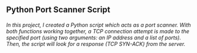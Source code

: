 <h2>Python Port Scanner Script</h2> 

<h6>In this project, I created a Python script which acts as a port scanner. With both functions working together, a TCP connection attempt is made to the specified port (using two arguments: an IP address and a list of ports). Then, the script will look for a response (TCP SYN-ACK) from the server.</h6>

